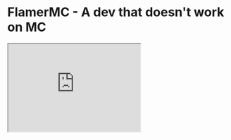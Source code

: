 # FlamerMC - A dev that doesn't work on MC
<div>
  <iframe id="inlineFrameExample"
      title="Inline Frame Example"
      width="300"
      height="200"
      src="https://www.openstreetmap.org/export/embed.html?bbox=-0.004017949104309083%2C51.47612752641776%2C0.00030577182769775396%2C51.478569861898606&layer=mapnik">
  </iframe>
</div>
